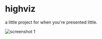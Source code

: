 highviz
=======

a little project for when you're presented little.

![screenshot 1](http://liamz.co/wp-content/uploads/2015/12/Screenshot-2015-12-15-14.29.09.png)